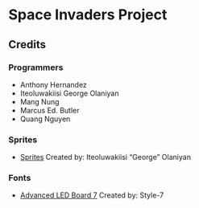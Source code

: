 # Space Invaders Project

## Credits
### Programmers
- Anthony Hernandez
- Iteoluwakiisi George Olaniyan
- Mang Nung
- Marcus Ed. Butler
- Quang Nguyen

### Sprites
- [Sprites](Assets/Sprite_sheet.png) Created by: Iteoluwakiisi “George” Olaniyan

### Fonts
- [Advanced LED Board 7](https://www.1001fonts.com/advanced-led-board-7-font.html) Created by: Style-7
